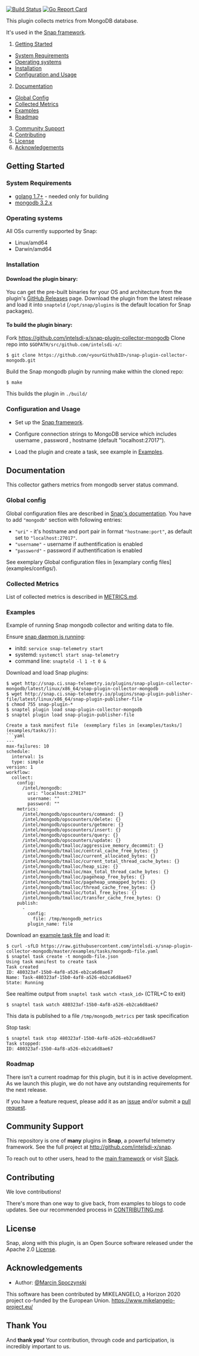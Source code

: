 [![Build Status](https://api.travis-ci.org/intelsdi-x/snap-plugin-collector-mongodb.svg)](https://travis-ci.org/intelsdi-x/snap-plugin-collector-mongodb )
[![Go Report Card](http://goreportcard.com/badge/intelsdi-x/snap-plugin-collector-mongodb)](http://goreportcard.com/report/intelsdi-x/snap-plugin-collector-mongodb)

This plugin collects metrics from MongoDB database.  

It's used in the [Snap framework](http://github.com/intelsdi-x/snap).

1. [Getting Started](#getting-started)
  * [System Requirements](#system-requirements)
  * [Operating systems](#operating-systems)
  * [Installation](#installation)
  * [Configuration and Usage](#configuration-and-usage)
2. [Documentation](#documentation)
  * [Global Config](#global-config)
  * [Collected Metrics](#collected-metrics)
  * [Examples](#examples)
  * [Roadmap](#roadmap)
3. [Community Support](#community-support)
4. [Contributing](#contributing)
5. [License](#license-and-authors)
6. [Acknowledgements](#acknowledgements)

## Getting Started
### System Requirements
* [golang 1.7+](https://golang.org/dl/)  - needed only for building
* [mongodb 3.2.x](https://mongodb.com/)
### Operating systems
All OSs currently supported by Snap:
* Linux/amd64
* Darwin/amd64

### Installation


#### Download the plugin binary:

You can get the pre-built binaries for your OS and architecture from the plugin's [GitHub Releases](https://github.com/intelsdi-x/snap-plugin-collector-mongodb/releasess) page. Download the plugin from the latest release and load it into `snapteld` (`/opt/snap/plugins` is the default location for Snap packages).


#### To build the plugin binary:

Fork https://github.com/intelsdi-x/snap-plugin-collector-mongodb
Clone repo into `$GOPATH/src/github.com/intelsdi-x/`:

```
$ git clone https://github.com/<yourGithubID>/snap-plugin-collector-mongodb.git
```

Build the Snap mongodb plugin by running make within the cloned repo:
```
$ make
```
This builds the plugin in `./build/`

### Configuration and Usage
* Set up the [Snap framework](https://github.com/intelsdi-x/snap/blob/master/README.md#getting-started).
* Configure connection strings to MongoDB service which includes username , password , hostname (default "localhost:27017").

* Load the plugin and create a task, see example in [Examples](#examples).

## Documentation

This collector gathers metrics from mongodb server status command. 

### Global config
Global configuration files are described in [Snap's documentation](https://github.com/intelsdi-x/snap/blob/master/docs/SNAPTELD_CONFIGURATION.md). You have to add `"mongodb"` section with following entries:

 - `"uri"` -  it's hostname and port pair in format `"hostname:port"`,  as default set to `"localhost:27017"`. 
 - `"username"` - username if authentification is enabled
 - `"password"` - password if authentification is enabled

See exemplary Global configuration files in [examplary config files] (examples/configs/).

### Collected Metrics

List of collected metrics is described in [METRICS.md](METRICS.md).

### Examples

Example of running Snap mongodb collector and writing data to file.

Ensure [snap daemon is running](https://github.com/intelsdi-x/snap#running-snap):
* initd: `service snap-telemetry start`
* systemd: `systemctl start snap-telemetry`
* command line: `snapteld -l 1 -t 0 &`

Download and load Snap plugins:
```
$ wget http://snap.ci.snap-telemetry.io/plugins/snap-plugin-collector-mongodb/latest/linux/x86_64/snap-plugin-collector-mongodb
$ wget http://snap.ci.snap-telemetry.io/plugins/snap-plugin-publisher-file/latest/linux/x86_64/snap-plugin-publisher-file
$ chmod 755 snap-plugin-*
$ snaptel plugin load snap-plugin-collector-mongodb
$ snaptel plugin load snap-plugin-publisher-file

Create a task manifest file  (exemplary files in [examples/tasks/] (examples/tasks/)):
```yaml
--- 
max-failures: 10
schedule: 
  interval: 1s
  type: simple
version: 1
workflow: 
  collect: 
    config: 
      /intel/mongodb: 
        uri: "localhost:27017"
        username: ""
        password: ""
    metrics: 
      /intel/mongodb/opscounters/command: {}
      /intel/mongodb/opscounters/delete: {}
      /intel/mongodb/opscounters/getmore: {}
      /intel/mongodb/opscounters/insert: {}
      /intel/mongodb/opscounters/query: {}
      /intel/mongodb/opscounters/update: {}
      /intel/mongodb/tmalloc/aggressive_memory_decommit: {}
      /intel/mongodb/tmalloc/central_cache_free_bytes: {}
      /intel/mongodb/tmalloc/current_allocated_bytes: {}
      /intel/mongodb/tmalloc/current_total_thread_cache_bytes: {}
      /intel/mongodb/tmalloc/heap_size: {}
      /intel/mongodb/tmalloc/max_total_thread_cache_bytes: {}
      /intel/mongodb/tmalloc/pageheap_free_bytes: {}
      /intel/mongodb/tmalloc/pageheap_unmapped_bytes: {}
      /intel/mongodb/tmalloc/thread_cache_free_bytes: {}
      /intel/mongodb/tmalloc/total_free_bytes: {}
      /intel/mongodb/tmalloc/transfer_cache_free_bytes: {}
    publish: 
      - 
        config: 
          file: /tmp/mongodb_metrics
        plugin_name: file

```
Download an [example task file](https://github.com/intelsdi-x/snap-plugin-collector-mongodb/blob/master/examples/tasks/) and load it:
```
$ curl -sfLO https://raw.githubusercontent.com/intelsdi-x/snap-plugin-collector-mongodb/master/examples/tasks/mongodb-file.yaml
$ snaptel task create -t mongodb-file.json
Using task manifest to create task
Task created
ID: 480323af-15b0-4af8-a526-eb2ca6d8ae67
Name: Task-480323af-15b0-4af8-a526-eb2ca6d8ae67
State: Running
```

See realtime output from `snaptel task watch <task_id>` (CTRL+C to exit)
```
$ snaptel task watch 480323af-15b0-4af8-a526-eb2ca6d8ae67
```

This data is published to a file `/tmp/mongodb_metrics` per task specification

Stop task:
```
$ snaptel task stop 480323af-15b0-4af8-a526-eb2ca6d8ae67
Task stopped:
ID: 480323af-15b0-4af8-a526-eb2ca6d8ae67
```



### Roadmap
There isn't a current roadmap for this plugin, but it is in active development. As we launch this plugin, we do not have any outstanding requirements for the next release. 

If you have a feature request, please add it as an [issue](https://github.com/intelsdi-x/snap-plugin-collector-mongodb/issues/new) and/or submit a [pull request](https://github.com/intelsdi-x/snap-plugin-collector-mongodb/pulls).

## Community Support
This repository is one of **many** plugins in **Snap**, a powerful telemetry framework. See the full project at http://github.com/intelsdi-x/snap.

To reach out to other users, head to the [main framework](https://github.com/intelsdi-x/snap#community-support) or visit [Slack](http://slack.snap-telemetry.io).

## Contributing
We love contributions!

There's more than one way to give back, from examples to blogs to code updates. See our recommended process in [CONTRIBUTING.md](CONTRIBUTING.md).

## License
Snap, along with this plugin, is an Open Source software released under the Apache 2.0 [License](LICENSE).

## Acknowledgements
* Author: [@Marcin Spoczynski](https://github.com/sandlbn/)

This software has been contributed by MIKELANGELO, a Horizon 2020 project co-funded by the European Union. https://www.mikelangelo-project.eu/
## Thank You
And **thank you!** Your contribution, through code and participation, is incredibly important to us.
